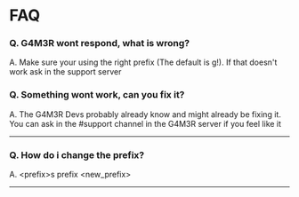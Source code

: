 # FAQ

### Q. G4M3R wont respond, what is wrong?

A. Make sure your using the right prefix \(The default is g!\). If that doesn't work ask in the support server

### Q. Something wont work, can you fix it?

A. The G4M3R Devs probably already know and might already be fixing it. You can ask in the \#support channel in the G4M3R server if you feel like it

---

### Q. How do i change the prefix?

A. &lt;prefix&gt;s prefix &lt;new\_prefix&gt;

---



